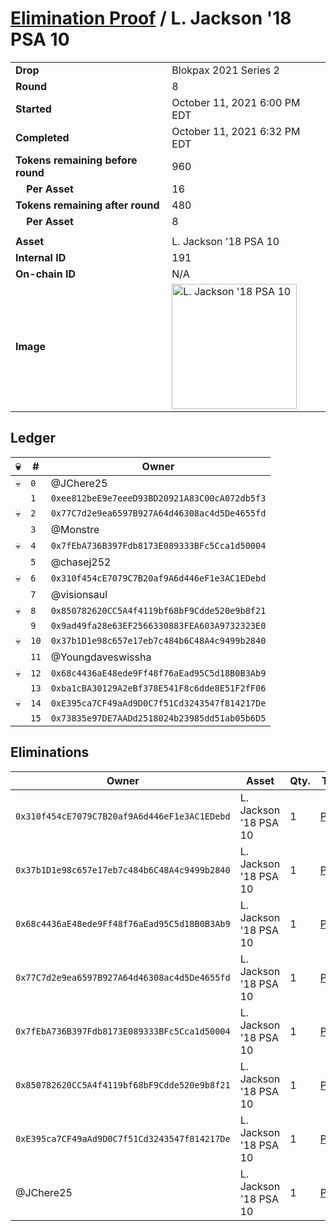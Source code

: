 # [Elimination Proof](./readme.md) / L. Jackson &#039;18 PSA 10

|||
|---|---|
| **Drop** | Blokpax 2021 Series 2 |
| **Round** | 8 |
| **Started** | October 11, 2021 6:00 PM EDT |
| **Completed** | October 11, 2021 6:32 PM EDT |
| **Tokens remaining before round** | 960 |
| **&nbsp;&nbsp;&nbsp;&nbsp;Per Asset** | 16 |
| **Tokens remaining after round** | 480 |
| **&nbsp;&nbsp;&nbsp;&nbsp;Per Asset** | 8 |
| | |
| **Asset** | L. Jackson &#039;18 PSA 10 |
| **Internal ID** | 191 |
| **On-chain ID** | N/A |
| **Image** | <img src="https://tcdn.blokpax.com/9484ebfa-63bf-4bb5-800f-c41b85e0520d/f17fc1b0523376eb77cddbc90234e0e902a3cfb248a468aa44083c56934517df.jpg" height="200" alt="L. Jackson &#039;18 PSA 10" /> |

## Ledger

| 💀 | # | Owner |
| --- | --- | --- |
| 💀 | `0` | @JChere25 |
|  | `1` | `0xee812beE9e7eeeD93BD20921A83C00cA072db5f3` |
| 💀 | `2` | `0x77C7d2e9ea6597B927A64d46308ac4d5De4655fd` |
|  | `3` | @Monstre |
| 💀 | `4` | `0x7fEbA736B397Fdb8173E089333BFc5Cca1d50004` |
|  | `5` | @chasej252 |
| 💀 | `6` | `0x310f454cE7079C7B20af9A6d446eF1e3AC1EDebd` |
|  | `7` | @visionsaul |
| 💀 | `8` | `0x850782620CC5A4f4119bf68bF9Cdde520e9b8f21` |
|  | `9` | `0x9ad49fa28e63EF2566330883FEA603A9732323E0` |
| 💀 | `10` | `0x37b1D1e98c657e17eb7c484b6C48A4c9499b2840` |
|  | `11` | @Youngdaveswissha |
| 💀 | `12` | `0x68c4436aE48ede9Ff48f76aEad95C5d18B0B3Ab9` |
|  | `13` | `0xba1cBA30129A2eBf378E541F8c6dde8E51F2fF06` |
| 💀 | `14` | `0xE395ca7CF49aAd9D0C7f51Cd3243547f814217De` |
|  | `15` | `0x73835e97DE7AADd2518024b23985dd51ab05b6D5` |


## Eliminations

| Owner | Asset | Qty. | Transaction |
| --- | --- | --- | --- |
| `0x310f454cE7079C7B20af9A6d446eF1e3AC1EDebd` | L. Jackson '18 PSA 10 | 1 | [Polygonscan](https://polygonscan.com/tx/0x8c801937cd0d43a5b11c1ba1fc54fa877476d5a0dca4595f394f36317e6aa724) |
| `0x37b1D1e98c657e17eb7c484b6C48A4c9499b2840` | L. Jackson '18 PSA 10 | 1 | [Polygonscan](https://polygonscan.com/tx/0x62c518bb9e5eb3ee3b263df98f512d4acf99c0c6ca922f953a4cf384512e5cfc) |
| `0x68c4436aE48ede9Ff48f76aEad95C5d18B0B3Ab9` | L. Jackson '18 PSA 10 | 1 | [Polygonscan](https://polygonscan.com/tx/0xc19ec6c58ca680b3a3e8333f56ce10a2f5fe5f54d3b59eb71de35d73a0d46c32) |
| `0x77C7d2e9ea6597B927A64d46308ac4d5De4655fd` | L. Jackson '18 PSA 10 | 1 | [Polygonscan](https://polygonscan.com/tx/0x8ae3257a3d5681656738a45f696c2f537bd9fad2267cd64887aa1c7feda1f5b7) |
| `0x7fEbA736B397Fdb8173E089333BFc5Cca1d50004` | L. Jackson '18 PSA 10 | 1 | [Polygonscan](https://polygonscan.com/tx/0x2e4acae1667fcbeff941218b8d3763b4d034f032509fe6647fcdfb0fd390def7) |
| `0x850782620CC5A4f4119bf68bF9Cdde520e9b8f21` | L. Jackson '18 PSA 10 | 1 | [Polygonscan](https://polygonscan.com/tx/0xfbbce3add6d0ddade0ea02471876cb641d680a016e2e7991b85f1e83543122f6) |
| `0xE395ca7CF49aAd9D0C7f51Cd3243547f814217De` | L. Jackson '18 PSA 10 | 1 | [Polygonscan](https://polygonscan.com/tx/0xdc5f582793abb43b869e0fcc3f97596308f015881828f610b393c06cc3502de0) |
| @JChere25 | L. Jackson '18 PSA 10 | 1 | [Polygonscan](https://polygonscan.com/tx/0x6c707ed76fdcc9fee24eee6453f26b2dd82855c7bfd4472ca186396c568ef274) |
